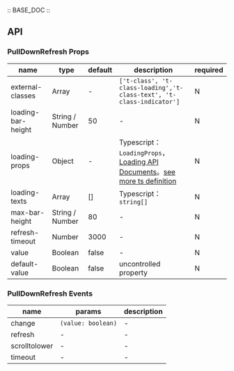 :: BASE_DOC ::

## API

### PullDownRefresh Props

 name               | type            | default | description                                                                                                                                                                              | required 
--------------------|-----------------|---------|------------------------------------------------------------------------------------------------------------------------------------------------------------------------------------------|----------
 external-classes   | Array           | -       | `['t-class', 't-class-loading','t-class-text', 't-class-indicator']`                                                                                                                     | N        
 loading-bar-height | String / Number | 50      | \-                                                                                                                                                                                       | N        
 loading-props      | Object          | -       | Typescript：`LoadingProps`，[Loading API Documents](./loading?tab=api)。[see more ts definition](https://github.com/Tencent/tdesign-miniprogram/tree/develop/src/pull-down-refresh/type.ts) | N        
 loading-texts      | Array           | []      | Typescript：`string[]`                                                                                                                                                                    | N        
 max-bar-height     | String / Number | 80      | \-                                                                                                                                                                                       | N        
 refresh-timeout    | Number          | 3000    | \-                                                                                                                                                                                       | N        
 value              | Boolean         | false   | \-                                                                                                                                                                                       | N        
 default-value      | Boolean         | false   | uncontrolled property                                                                                                                                                                    | N        

### PullDownRefresh Events

 name          | params             | description 
---------------|--------------------|-------------
 change        | `(value: boolean)` | \-          
 refresh       | \-                 | \-          
 scrolltolower | \-                 | \-          
 timeout       | \-                 | \-          
